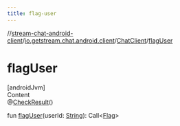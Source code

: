 ```yaml
---
title: flag-user
---
```

//[stream-chat-android-client](../../../index.md)/[io.getstream.chat.android.client](../index.md)/[ChatClient](index.md)/[flagUser](flagUser.md)



# flagUser  
[androidJvm]  
Content  
@[CheckResult](https://developer.android.com/reference/kotlin/androidx/annotation/CheckResult.html)()  
  
fun [flagUser](flagUser.md)(userId: [String](https://kotlinlang.org/api/latest/jvm/stdlib/kotlin/-string/index.html)): Call&lt;[Flag](../../io.getstream.chat.android.client.models/Flag/index.md)&gt;  



